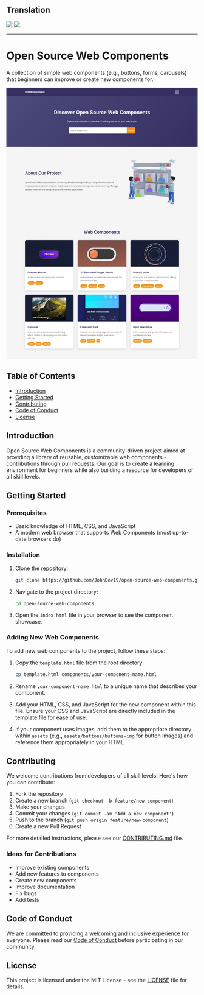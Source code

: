 ## Translation

[<img src="https://cdn.statically.io/gh/hjnilsson/country-flags/master/svg/us.svg" height="15">](https://github.com/JohnDev19/Open-Source-Web-Components/blob/main/README.md) [<img src="https://cdn.statically.io/gh/hjnilsson/country-flags/master/svg/ph.svg" height="15">](https://github.com/JohnDev19/Open-Source-Web-Components/blob/main/translations/Filipino.md)

-------------

# Open Source Web Components

A collection of simple web components (e.g., buttons, forms, carousels) that beginners can improve or create new components for.

<img src="img/IMG_20240715_071002.jpg">

## Table of Contents

- [Introduction](#introduction)
- [Getting Started](#getting-started)
- [Contributing](#contributing)
- [Code of Conduct](#code-of-conduct)
- [License](#license)

## Introduction

Open Source Web Components is a community-driven project aimed at providing a library of reusable, customizable web components - contributions through pull requests. Our goal is to create a learning environment for beginners while also building a resource for developers of all skill levels.

## Getting Started

### Prerequisites

- Basic knowledge of HTML, CSS, and JavaScript
- A modern web browser that supports Web Components (most up-to-date browsers do)

### Installation

1. Clone the repository:
   ```sh
   git clone https://github.com/JohnDev19/open-source-web-components.git
   ```

2. Navigate to the project directory:
   ```sh
   cd open-source-web-components
   ```

3. Open the `index.html` file in your browser to see the component showcase.

### Adding New Web Components

To add new web components to the project, follow these steps:

1. Copy the `template.html` file from the root directory:
   ```sh
   cp template.html components/your-component-name.html
   ```

2. Rename `your-component-name.html` to a unique name that describes your component.

3. Add your HTML, CSS, and JavaScript for the new component within this file. Ensure your CSS and JavaScript are directly included in the template file for ease of use.

4. If your component uses images, add them to the appropriate directory within `assets` (e.g., `assets/buttons/buttons-img` for button images) and reference them appropriately in your HTML.

## Contributing

We welcome contributions from developers of all skill levels! Here's how you can contribute:

1. Fork the repository
2. Create a new branch (`git checkout -b feature/new-component`)
3. Make your changes
4. Commit your changes (`git commit -am 'Add a new component'`)
5. Push to the branch (`git push origin feature/new-component`)
6. Create a new Pull Request

For more detailed instructions, please see our [CONTRIBUTING.md](CONTRIBUTING.md) file.

### Ideas for Contributions

- Improve existing components
- Add new features to components
- Create new components
- Improve documentation
- Fix bugs
- Add tests

## Code of Conduct

We are committed to providing a welcoming and inclusive experience for everyone. Please read our [Code of Conduct](CODE_OF_CONDUCT.md) before participating in our community.

## License

This project is licensed under the MIT License - see the [LICENSE](LICENSE) file for details.

